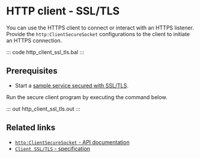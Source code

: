 # HTTP client - SSL/TLS

You can use the HTTPS client to connect or interact with an HTTPS listener. Provide the `http:ClientSecureSocket` configurations to the client to initiate an HTTPS connection.

::: code http_client_ssl_tls.bal :::

## Prerequisites
- Start a [sample service secured with SSL/TLS](/learn/by-example/http-service-ssl-tls/).

Run the secure client program by executing the command below.

::: out http_client_ssl_tls.out :::

## Related links
- [`http:ClientSecureSocket` - API documentation](https://lib.ballerina.io/ballerina/http/latest/records/ClientSecureSocket)
- [`Client SSL/TLS` - specification](https://ballerina.io/spec/http/#923-client---ssltls)
